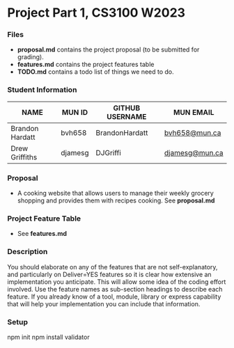 # Project Part 1, CS3100 W2023

### Files
- **proposal.md** contains the project proposal (to be submitted for grading).
- **features.md** contains the project features table 
- **TODO.md** contains a todo list of things we need to do.  

### Student Information
|      NAME     |MUN ID | GITHUB USERNAME |   MUN EMAIL  |
|---------------|-------|-----------------|--------------|
|Brandon Hardatt|bvh658 |BrandonHardatt   |bvh658@mun.ca |
|Drew Griffiths |djamesg|DJGriffi         |djamesg@mun.ca|

### Proposal  
- A cooking website that allows users to manage their weekly grocery shopping and provides them with recipes cooking.
See **proposal.md**

### Project Feature Table
- See **features.md** 

### Description

You should elaborate on any of the features that are not self-explanatory, and particularly on Deliver=YES features so it is clear how extensive an implementation you anticipate. This will allow some idea of the coding effort involved. Use the feature names as sub-section headings to describe each feature. If you already know of a tool, module, library or express capability that will help your implementation you can include that information.

### Setup
npm init 
npm install validator